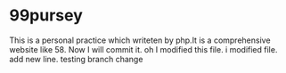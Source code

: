 99pursey
========

This is a personal practice which writeten by php.It is a comprehensive website like 58.
Now I will commit it.
oh I modified this file.
i modified file.
add new line.
testing branch change


